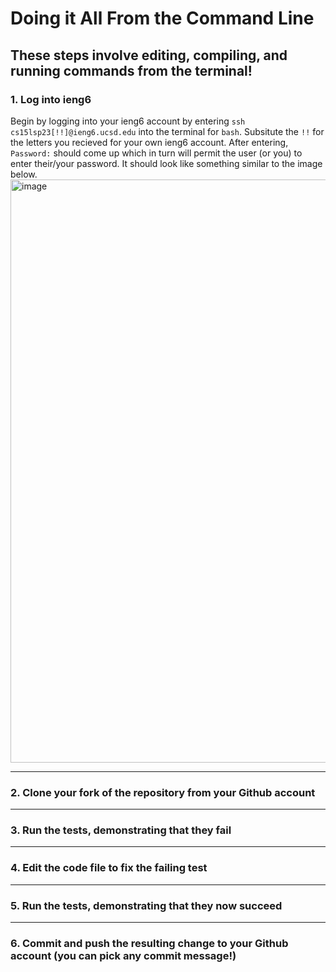# Doing it All From the Command Line
## These steps involve editing, compiling, and running commands from the terminal!
### 1. Log into ieng6
Begin by logging into your ieng6 account by entering ```ssh cs15lsp23[!!]@ieng6.ucsd.edu``` into the terminal for ```bash```. Subsitute the ```!!``` for the letters you recieved for your own ieng6 account. After entering, ```Password:``` should come up which in turn will permit the user (or you) to enter their/your password. It should look like something similar to the image below.
<img width="933" alt="image" src="https://github.com/lilytagvoryan/cse15l-lab-reports/assets/123005863/bd5dc119-94f8-4f1a-a4c0-d8acffe9b862">
***
### 2. Clone your fork of the repository from your Github account

***
### 3. Run the tests, demonstrating that they fail
***
### 4. Edit the code file to fix the failing test
***
### 5. Run the tests, demonstrating that they now succeed
***
### 6. Commit and push the resulting change to your Github account (you can pick any commit message!)
